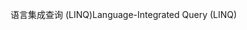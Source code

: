 <span data-ttu-id="dcda9-101">语言集成查询 (LINQ)</span><span class="sxs-lookup"><span data-stu-id="dcda9-101">Language-Integrated Query (LINQ)</span></span>